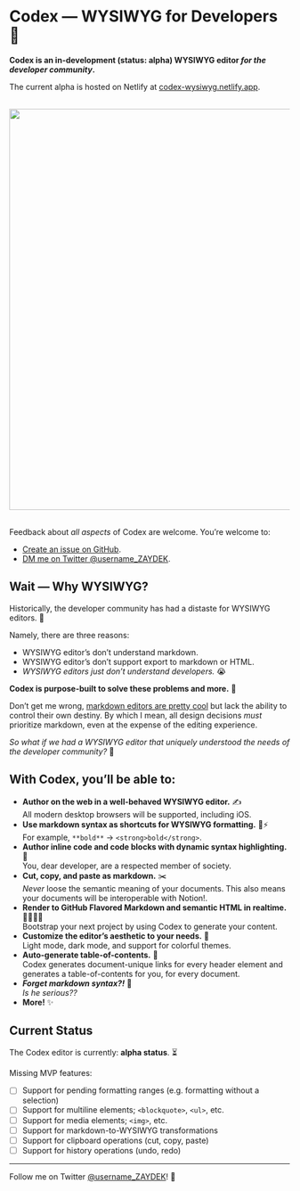 # Codex — WYSIWYG for Developers 🦕

**Codex is an in-development (status: alpha) WYSIWYG editor _for the developer community_.**

The current alpha is hosted on Netlify at [codex-wysiwyg.netlify.app](https://codex-wysiwyg.netlify.app).

<br>
<div align="center">
	<a href="https://codex-wysiwyg.netlify.app">
		<img src="https://i.ibb.co/BZF8tPM/Group-35-1.png" width="720">
	</a>
</div>
<br>

<!-- [![](https://i.ibb.co/6YYRxyg/Screen-Shot-2020-08-12-at-10-33-58-PM.png)](http://codex-wysiwyg.netlify.app) -->

Feedback about _all aspects_ of Codex are welcome. You’re welcome to:

- [Create an issue on GitHub](https://github.com/codex-src/codex-wysiwyg/issues/new).
- [DM me on Twitter @username_ZAYDEK](https://twitter.com/messages/compose?recipient_id=899350210064687105).

## Wait — Why WYSIWYG?

Historically, the developer community has had a distaste for WYSIWYG editors. 🤢

Namely, there are three reasons:

- WYSIWYG editor’s don’t understand markdown.
- WYSIWYG editor’s don’t support export to markdown or HTML.
- _WYSIWYG editors just don’t understand developers._ 😭

**Codex is purpose-built to solve these problems and more.** 🌈

Don’t get me wrong, [markdown editors are pretty cool](https://editor-v2-arch.netlify.app) but lack the ability to control their own destiny. By which I mean, all design decisions *must* prioritize markdown, even at the expense of the editing experience.

_So what if we had a WYSIWYG editor that uniquely understood the needs of the developer community?_ 🤔

## With Codex, you’ll be able to:

- **Author on the web in a well-behaved WYSIWYG editor.** ✍️<br>
	All modern desktop browsers will be supported, including iOS.
- **Use markdown syntax as shortcuts for WYSIWYG formatting.** 🧠⚡️<br>
	For example, `**bold**` → `<strong>bold</strong>`.
- **Author inline code and code blocks with dynamic syntax highlighting.** 🌈<br>
	You, dear developer, are a respected member of society.
- **Cut, copy, and paste as markdown.** ✂️<br>
	_Never_ loose the semantic meaning of your documents. This also means your documents will be interoperable with Notion!.
- **Render to GitHub Flavored Markdown and semantic HTML in realtime.** 👩‍💻👨‍💻<br>
	Bootstrap your next project by using Codex to generate your content.
- **Customize the editor’s aesthetic to your needs.** 🧐<br>
	Light mode, dark mode, and support for colorful themes.
- **Auto-generate table-of-contents.** 🔗<br>
	Codex generates document-unique links for every header element and generates a table-of-contents for you, for every document.
- **_Forget markdown syntax?!_** 🤪<br>
	_Is he serious??_
- **More!** ✨

## Current Status

The Codex editor is currently: **alpha status**. ⏳

Missing MVP features:

- [ ] Support for pending formatting ranges (e.g. formatting without a selection)
- [ ] Support for multiline elements; `<blockquote>`, `<ul>`, etc.
- [ ] Support for media elements; `<img>`, etc.
- [ ] Support for markdown-to-WYSIWYG transformations
- [ ] Support for clipboard operations (cut, copy, paste)
- [ ] Support for history operations (undo, redo)

---

Follow me on Twitter [@username_ZAYDEK](https://twitter.com/username_ZAYDEK)! 🖖

